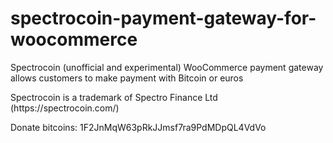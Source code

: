 # spectrocoin-payment-gateway-for-woocommerce
<p>Spectrocoin (unofficial and experimental) WooCommerce payment gateway allows customers to make payment with Bitcoin or euros</p>
<p>Spectrocoin is a trademark of Spectro Finance Ltd (https://spectrocoin.com/)</p>
<p>Donate bitcoins: 1F2JnMqW63pRkJJmsf7ra9PdMDpQL4VdVo</p>
